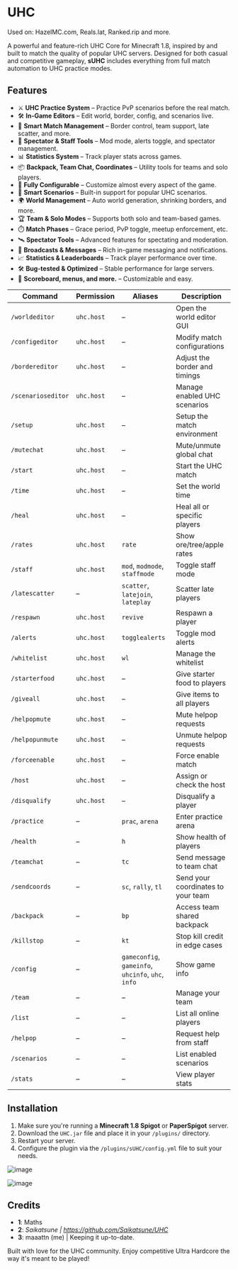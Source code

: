 # UHC
Used on: HazelMC.com, Reals.lat, Ranked.rip and more.

A powerful and feature-rich UHC Core for Minecraft 1.8, inspired by and built to match the quality of popular UHC servers. Designed for both casual and competitive gameplay, **sUHC** includes everything from full match automation to UHC practice modes.

## Features

- ⚔️ **UHC Practice System** – Practice PvP scenarios before the real match.
- 🛠️ **In-Game Editors** – Edit world, border, config, and scenarios live.
- 📣 **Smart Match Management** – Border control, team support, late scatter, and more.
- 👀 **Spectator & Staff Tools** – Mod mode, alerts toggle, and spectator management.
- 📊 **Statistics System** – Track player stats across games.
- 📦 **Backpack, Team Chat, Coordinates** – Utility tools for teams and solo players.
- 🔧 **Fully Configurable** – Customize almost every aspect of the game.
- 🧠 **Smart Scenarios** – Built-in support for popular UHC scenarios.
- 🌍 **World Management** – Auto world generation, shrinking borders, and more.
- 🏆 **Team & Solo Modes** – Supports both solo and team-based games.
- ⏱️ **Match Phases** – Grace period, PvP toggle, meetup enforcement, etc.
- 🛰️ **Spectator Tools** – Advanced features for spectating and moderation.
- 💬 **Broadcasts & Messages** – Rich in-game messaging and notifications.
- 📈 **Statistics & Leaderboards** – Track player performance over time.
- 🛠️ **Bug-tested & Optimized** – Stable performance for large servers.
- 🌊 **Scoreboard, menus, and more.** – Customizable and easy.

| Command                | Permission     | Aliases                              | Description                                      |
|------------------------|----------------|---------------------------------------|--------------------------------------------------|
| `/worldeditor`         | `uhc.host`     | –                                     | Open the world editor GUI                        |
| `/configeditor`        | `uhc.host`     | –                                     | Modify match configurations                      |
| `/bordereditor`        | `uhc.host`     | –                                     | Adjust the border and timings                    |
| `/scenarioseditor`     | `uhc.host`     | –                                     | Manage enabled UHC scenarios                     |
| `/setup`               | `uhc.host`     | –                                     | Setup the match environment                      |
| `/mutechat`            | `uhc.host`     | –                                     | Mute/unmute global chat                          |
| `/start`               | `uhc.host`     | –                                     | Start the UHC match                              |
| `/time`                | `uhc.host`     | –                                     | Set the world time                               |
| `/heal`                | `uhc.host`     | –                                     | Heal all or specific players                     |
| `/rates`               | `uhc.host`     | `rate`                                | Show ore/tree/apple rates                        |
| `/staff`               | `uhc.host`     | `mod`, `modmode`, `staffmode`         | Toggle staff mode                                |
| `/latescatter`         | –              | `scatter`, `latejoin`, `lateplay`     | Scatter late players                             |
| `/respawn`             | `uhc.host`     | `revive`                              | Respawn a player                                 |
| `/alerts`              | `uhc.host`     | `togglealerts`                        | Toggle mod alerts                                |
| `/whitelist`           | `uhc.host`     | `wl`                                  | Manage the whitelist                             |
| `/starterfood`         | `uhc.host`     | –                                     | Give starter food to players                     |
| `/giveall`             | `uhc.host`     | –                                     | Give items to all players                        |
| `/helpopmute`          | `uhc.host`     | –                                     | Mute helpop requests                             |
| `/helpopunmute`        | `uhc.host`     | –                                     | Unmute helpop requests                           |
| `/forceenable`         | `uhc.host`     | –                                     | Force enable match                               |
| `/host`                | `uhc.host`     | –                                     | Assign or check the host                         |
| `/disqualify`          | `uhc.host`     | –                                     | Disqualify a player                              |
| `/practice`            | –              | `prac`, `arena`                       | Enter practice arena                             |
| `/health`              | –              | `h`                                   | Show health of players                           |
| `/teamchat`            | –              | `tc`                                  | Send message to team chat                        |
| `/sendcoords`          | –              | `sc`, `rally`, `tl`                   | Send your coordinates to your team               |
| `/backpack`            | –              | `bp`                                  | Access team shared backpack                      |
| `/killstop`            | –              | `kt`                                  | Stop kill credit in edge cases                   |
| `/config`              | –              | `gameconfig`, `gameinfo`, `uhcinfo`, `uhc`, `info` | Show game info               |
| `/team`                | –              | –                                     | Manage your team                                 |
| `/list`                | –              | –                                     | List all online players                          |
| `/helpop`              | –              | –                                     | Request help from staff                          |
| `/scenarios`           | –              | –                                     | List enabled scenarios                           |
| `/stats`               | –              | –                                     | View player stats                                |

## Installation

1. Make sure you're running a **Minecraft 1.8 Spigot** or **PaperSpigot** server.
2. Download the `UHC.jar` file and place it in your `/plugins/` directory.
3. Restart your server.
4. Configure the plugin via the `/plugins/sUHC/config.yml` file to suit your needs.

![image](https://github.com/user-attachments/assets/f6766803-88a8-4ec9-9226-7ba06f99ff97)

![image](https://github.com/user-attachments/assets/5293f769-f14d-407d-9e32-76f5de7274e4)

## Credits

- **1**: Maths
- **2**: *Saikatsune | https://github.com/Saikatsune/UHC*
- **3**: maaattn (me) | Keeping it up-to-date.

Built with love for the UHC community. Enjoy competitive Ultra Hardcore the way it's meant to be played!
